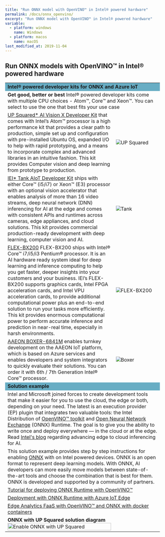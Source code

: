 ```yaml
---
title: "Run ONNX model with OpenVINO™ in Intel® powered hardware"
permalink: /docs/onnx_openvino/
excerpt: "Run ONNX model with OpenVINO™ in Intel® powered hardware"
variable:
  - platform: windows
    name: Windows
  - platform: macos
    name: macOS
last_modified_at: 2019-11-04
---
```


## Run ONNX models with OpenVINO™ in Intel® powered hardware

<html><table><tr bgcolor="#68adc4"><td colspan="2"><b>
Intel® powered developer kits for ONNX and Azure IoT
<tr><td colspan="2">
<b>Get good, better or best</b> Intel® powered developer kits come with multiple CPU choices - Atom™, Core™ and Xeon™. You can select to use the one that best fits your use case
</td></tr>
<tr><td><a href="https://software.intel.com/en-us/iot/hardware/up-squared-ai-vision-dev-kit" target="_blank">UP Squared* AI Vision X Developer Kit</a> that comes with Intel’s Atom™ processor is a high performance kit that provides a clear path to production, simple set up and configuration with pre-installed Ubuntu OS, expanded I/O to help with rapid prototyping, and a means to incorporate complex and advanced libraries in an intuitive fashion. This  kit provides Computer vision and deep learning from prototype to production.
</td>
<td width="30%">
<img src="{{'assets/images/devices_up2.png' | relative_url}}" alt="UP Squared">
</td></tr>
<tr><td><a href="https://software.intel.com/en-us/iot/hardware/iei-tank-dev-kit-core" target="_blank">IEI* Tank AIoT Developer Kit</a> ships with either Core™ (i5/i7) or Xeon™ (E3) processor with an optional vision accelerator that enables analysis of more than 16 video streams, deep neural network (DNN) inferencing for AI at the edge and comes with consistent APIs and runtimes across cameras, edge appliances, and cloud solutions. This  kit provides commercial production-ready development with deep learning, computer vision and AI.
</td>
<td width="30%">
<img src="{{'assets/images/devices_tank2.png' | relative_url}}" alt="Tank">
</td></tr>
<tr><td><a href="https://www.ieiworld.com/en/product/model.php?II=606" target="_blank">FLEX-BX200</a> FLEX-BX200 ships with Intel® Core™ i7/i5/i3 Pentium® processor. It is an AI hardware ready system ideal for deep learning and inference computing to help you get faster, deeper insights into your customers and your business. IEI’s FLEX-BX200 supports graphics cards, Intel FPGA acceleration cards, and Intel VPU acceleration cards, to provide additional computational power plus an end-to-end solution to run your tasks more efficiently. This kit provides  enormous computational power to perform accurate inference and prediction in near-real time, especially in harsh environments.
</td>
<td width="30%">
<img src="{{'assets/images/devices_flex.png' | relative_url}}" alt="FLEX-BX200">
</td></tr>
<tr><td><a href="https://www.aaeon.com/en/p/vision-system-box-pc-boxer-6841m" target="_blank">AAEON BOXER-6841M</a> enables turnkey development on the AAEON IoT platform, which is based on Azure services and enables developers and system integrators to quickly evaluate their solutions. You can order it with 6th / 7th Generation Intel® Core™ processor.
</td>
<td width="30%">
<img src="{{'assets/images/devices_boxer.png' | relative_url}}" alt="Boxer">
</td></tr>
<tr bgcolor="#68adc4"><td colspan="2"><b>
Solution example
</b></td></tr>
<tr><td colspan="2">
Intel and Microsoft joined forces to create development tools that make it easier for you to use the cloud, the edge or both, depending on your need. The latest is an execution provider (EP) plugin that integrates two valuable tools: the Intel Distribution of <a href="https://software.intel.com/en-us/openvino-toolkit" target="_blank">OpenVINO™ toolkit</a> and <a href="https://onnx.ai/" target="_blank">Open Neural Network Exchange</a> (ONNX) Runtime. The goal is to give you the ability to write once and deploy everywhere — in the cloud or at the edge. 
Read <a href="https://blogs.intel.com/iot/2019/08/21/intel-and-microsoft-advance-edge-to-cloud-inference-for-ai/#gs.5vaef1" target="_blank">Intel's blog</a> regarding advancing edge to cloud inferencing for AI.
</td></tr>
<tr><td colspan="2">
This solution example provides step by step instructions for enabling <a href="https://onnx.ai/" target="_blank">ONNX</a> with on Intel powered devices. ONNX is an open format to represent deep learning models. With ONNX, AI developers can more easily move models between state-of-the-art tools and choose the combination that is best for them. ONNX is developed and supported by a community of partners.
</td></tr>
<tr><td colspan="2">
<a href="https://github.com/Azure-Samples/onnxruntime-iot-edge/blob/master/README-ONNXRUNTIME-OpenVINO.md" target="_blank">Tutorial for deploying ONNX Runtime with OpenVINO™</a> 
</td></tr>
<tr><td colspan="2">
<a href="https://github.com/Azure-Samples/onnxruntime-iot-edge" target="_blank">Deployment with ONNX Runtime with Azure IoT Edge</a> 
</td></tr>
<tr><td colspan="2">
<a href="https://github.com/intel/Edge-Analytics-FaaS/tree/R1_2019/Azure-IoT-Edge/OnnxRuntimemd" target="_blank">Edge Analytics FaaS with OpenVINO™ and ONNX with docker containers</a> 
</td></tr>
<tr><td><b>
ONNX with UP Squared solution diagram</b>
<img src="{{'/assets/images/devices_onnx_up2.png' | relative_url}}" alt="Enable ONNX with UP Squared" width="100%">
</td></tr>
